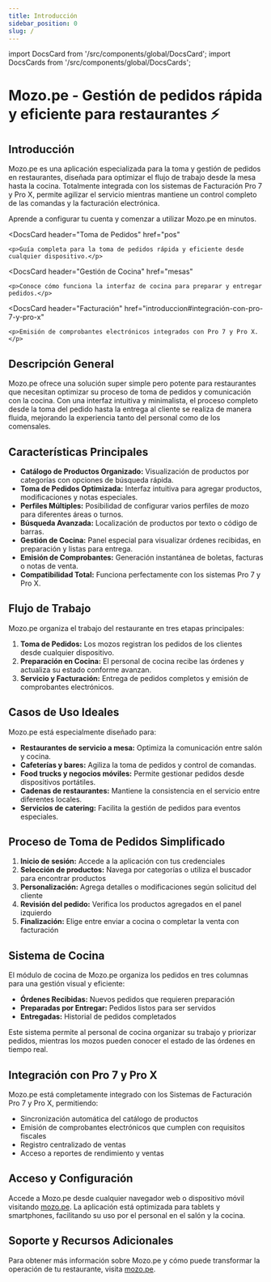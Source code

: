 ```yaml
---
title: Introducción
sidebar_position: 0
slug: /
---
```


import DocsCard from '/src/components/global/DocsCard';
import DocsCards from '/src/components/global/DocsCards';

# Mozo.pe - Gestión de pedidos rápida y eficiente para restaurantes ⚡

<head>
  <title>Mozo.pe</title>
  <meta
    name="description"
    content="Mozo.pe: Aplicación de toma de pedidos para restaurantes, compatible con el Sistema de Facturación Pro 7 y Pro X para una gestión completa de comandas."
  />
</head>

## Introducción

Mozo.pe es una aplicación especializada para la toma y gestión de pedidos en restaurantes, diseñada para optimizar el flujo de trabajo desde la mesa hasta la cocina. Totalmente integrada con los sistemas de Facturación Pro 7 y Pro X, permite agilizar el servicio mientras mantiene un control completo de las comandas y la facturación electrónica.

<DocsCards>
  <DocsCard 
    header="Guía de Inicio Rápido"
    href="iniciar-sesion-mozo"
  >
    <p>Aprende a configurar tu cuenta y comenzar a utilizar Mozo.pe en minutos.</p>
  </DocsCard>

  <DocsCard
    header="Toma de Pedidos"
    href="pos"
  >
    <p>Guía completa para la toma de pedidos rápida y eficiente desde cualquier dispositivo.</p>
  </DocsCard>

  <DocsCard
    header="Gestión de Cocina"
    href="mesas"
  >
    <p>Conoce cómo funciona la interfaz de cocina para preparar y entregar pedidos.</p>
  </DocsCard>

  <DocsCard
    header="Facturación"
    href="introduccion#integración-con-pro-7-y-pro-x"
  >
    <p>Emisión de comprobantes electrónicos integrados con Pro 7 y Pro X.</p>
  </DocsCard>

</DocsCards>

## Descripción General

Mozo.pe ofrece una solución super simple pero potente para restaurantes que necesitan optimizar su proceso de toma de pedidos y comunicación con la cocina. Con una interfaz intuitiva y minimalista, el proceso completo desde la toma del pedido hasta la entrega al cliente se realiza de manera fluida, mejorando la experiencia tanto del personal como de los comensales.

## Características Principales

- **Catálogo de Productos Organizado:** Visualización de productos por categorías con opciones de búsqueda rápida.
- **Toma de Pedidos Optimizada:** Interfaz intuitiva para agregar productos, modificaciones y notas especiales.
- **Perfiles Múltiples:** Posibilidad de configurar varios perfiles de mozo para diferentes áreas o turnos.
- **Búsqueda Avanzada:** Localización de productos por texto o código de barras.
- **Gestión de Cocina:** Panel especial para visualizar órdenes recibidas, en preparación y listas para entrega.
- **Emisión de Comprobantes:** Generación instantánea de boletas, facturas o notas de venta.
- **Compatibilidad Total:** Funciona perfectamente con los sistemas Pro 7 y Pro X.

## Flujo de Trabajo

Mozo.pe organiza el trabajo del restaurante en tres etapas principales:

1. **Toma de Pedidos:** Los mozos registran los pedidos de los clientes desde cualquier dispositivo.
2. **Preparación en Cocina:** El personal de cocina recibe las órdenes y actualiza su estado conforme avanzan.
3. **Servicio y Facturación:** Entrega de pedidos completos y emisión de comprobantes electrónicos.

## Casos de Uso Ideales

Mozo.pe está especialmente diseñado para:

- **Restaurantes de servicio a mesa:** Optimiza la comunicación entre salón y cocina.
- **Cafeterías y bares:** Agiliza la toma de pedidos y control de comandas.
- **Food trucks y negocios móviles:** Permite gestionar pedidos desde dispositivos portátiles.
- **Cadenas de restaurantes:** Mantiene la consistencia en el servicio entre diferentes locales.
- **Servicios de catering:** Facilita la gestión de pedidos para eventos especiales.

## Proceso de Toma de Pedidos Simplificado

1. **Inicio de sesión:** Accede a la aplicación con tus credenciales
2. **Selección de productos:** Navega por categorías o utiliza el buscador para encontrar productos
3. **Personalización:** Agrega detalles o modificaciones según solicitud del cliente
4. **Revisión del pedido:** Verifica los productos agregados en el panel izquierdo
5. **Finalización:** Elige entre enviar a cocina o completar la venta con facturación

## Sistema de Cocina

El módulo de cocina de Mozo.pe organiza los pedidos en tres columnas para una gestión visual y eficiente:

- **Órdenes Recibidas:** Nuevos pedidos que requieren preparación
- **Preparadas por Entregar:** Pedidos listos para ser servidos
- **Entregadas:** Historial de pedidos completados

Este sistema permite al personal de cocina organizar su trabajo y priorizar pedidos, mientras los mozos pueden conocer el estado de las órdenes en tiempo real.

## Integración con Pro 7 y Pro X

Mozo.pe está completamente integrado con los Sistemas de Facturación Pro 7 y Pro X, permitiendo:

- Sincronización automática del catálogo de productos
- Emisión de comprobantes electrónicos que cumplen con requisitos fiscales
- Registro centralizado de ventas
- Acceso a reportes de rendimiento y ventas

## Acceso y Configuración

Accede a Mozo.pe desde cualquier navegador web o dispositivo móvil visitando [mozo.pe](https://mozo.pe). La aplicación está optimizada para tablets y smartphones, facilitando su uso por el personal en el salón y la cocina.

## Soporte y Recursos Adicionales

Para obtener más información sobre Mozo.pe y cómo puede transformar la operación de tu restaurante, visita [mozo.pe](https://mozo.pe).